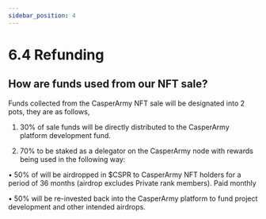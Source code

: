 ```yaml
---
sidebar_position: 4
---
```


# 6.4 Refunding

## How are funds used from our NFT sale?

Funds collected from the CasperArmy NFT sale will be designated into 2 pots, they are as follows,

1. 30% of sale funds will be directly distributed to the CasperArmy platform development fund.

2. 70% to be staked as a delegator on the CasperArmy node with rewards being used in the following way:

•  50% of will be airdropped in $CSPR to CasperArmy NFT holders for a period of 36 months (airdrop excludes Private rank members). Paid monthly

•  50% will be re-invested back into the CasperArmy platform to fund project development and other intended airdrops.
